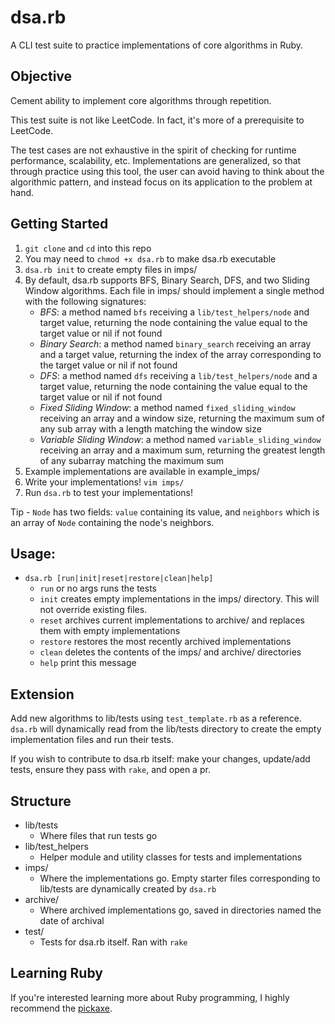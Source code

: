 # dsa.rb
A CLI test suite to practice implementations of core algorithms in Ruby.

## Objective
Cement ability to implement core algorithms through repetition.

This test suite is not like LeetCode. In fact, it's more of a prerequisite to LeetCode.

The test cases are not exhaustive in the spirit of checking for runtime performance, 
scalability, etc. Implementations are generalized, so that through practice using this 
tool, the user can avoid having to think about the algorithmic pattern, and instead 
focus on its application to the problem at hand.

## Getting Started
1. `git clone` and `cd` into this repo
2. You may need to `chmod +x dsa.rb` to make dsa.rb executable
3. `dsa.rb init` to create empty files in imps/
4. By default, dsa.rb supports BFS, Binary Search, DFS, and two Sliding Window algorithms. 
Each file in imps/ should implement a single method with the following signatures:
    - *BFS*: a method named `bfs` receiving a `lib/test_helpers/node` and target value,
    returning the node containing the value equal to the target value or nil if not found
    - *Binary Search*: a method named `binary_search` receiving an array and a target value,
    returning the index of the array corresponding to the target value or nil if not found
    - *DFS*: a method named `dfs` receiving a `lib/test_helpers/node` and a target value,
    returning the node containing the value equal to the target value or nil if not found
    - *Fixed Sliding Window*: a method named `fixed_sliding_window` receiving an array and
    a window size, returning the maximum sum of any sub array with a length matching the
    window size
    - *Variable Sliding Window*: a method named `variable_sliding_window` receiving an array
    and a maximum sum, returning the greatest length of any subarray matching the maximum sum
5. Example implementations are available in example_imps/
6. Write your implementations! `vim imps/`
7. Run `dsa.rb` to test your implementations!

Tip - `Node` has two fields: `value` containing its value, and `neighbors` which is
an array of `Node` containing the node's neighbors.

## Usage:
- `dsa.rb [run|init|reset|restore|clean|help]`
    - `run` or no args runs the tests
    - `init` creates empty implementations in the imps/ directory. This will not override existing files.
    - `reset` archives current implementations to archive/ and replaces them with empty implementations
    - `restore` restores the most recently archived implementations
    - `clean` deletes the contents of the imps/ and archive/ directories
    - `help` print this message

## Extension
Add new algorithms to lib/tests using `test_template.rb` as a reference. `dsa.rb` 
will dynamically read from the lib/tests directory to create the empty implementation 
files and run their tests.

If you wish to contribute to dsa.rb itself: make your changes, update/add tests, ensure
they pass with `rake`, and open a pr.

## Structure
- lib/tests
    - Where files that run tests go
- lib/test_helpers
    - Helper module and utility classes for tests and implementations
- imps/
    - Where the implementations go. Empty starter files corresponding to lib/tests are dynamically created by `dsa.rb`
- archive/
    - Where archived implementations go, saved in directories named the date of archival
- test/
    - Tests for dsa.rb itself. Ran with `rake`

## Learning Ruby
If you're interested learning more about Ruby programming, I highly recommend the 
[pickaxe](https://pragprog.com/titles/ruby5/programming-ruby-3-3-5th-edition/).
